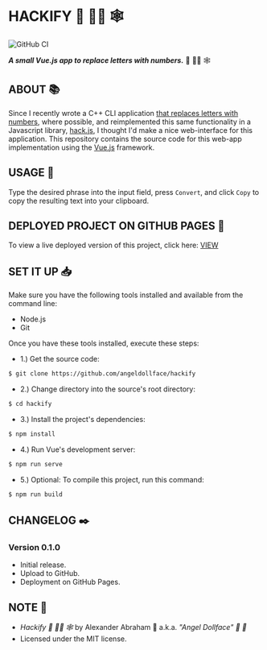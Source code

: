 # HACKIFY :scroll: :woman_technologist: :spider_web:

![GitHub CI](https://github.com/angeldollface/hackify/actions/workflows/vue.yml/badge.svg)

***A small Vue.js app to replace letters with numbers.*** :scroll: :woman_technologist: :spider_web:

## ABOUT :books:

Since I recently wrote a C++ CLI application [that replaces letters with numbers](https://github.com/angeldollface/hack), where possible, and reimplemented this same functionality in a Javascript library, [hack.js](https://github.com/angeldollface/hack.js), I thought I'd make a nice web-interface for this application. This repository contains the source code for this web-app implementation using the [Vue.js](https://vuejs.org) framework.

## USAGE :hammer:

Type the desired phrase into the input field, press `Convert`, and click `Copy` to copy the resulting text into your clipboard.

## DEPLOYED PROJECT ON GITHUB PAGES :rocket:

To view a live deployed version of this project, click here: [VIEW](https://angeldollface.art/hackify)

## SET IT UP :inbox_tray:

Make sure you have the following tools installed and available from the command line:

- Node.js
- Git

Once you have these tools installed, execute these steps:

- 1.) Get the source code:

```bash
$ git clone https://github.com/angeldollface/hackify
```

- 2.) Change directory into the source's root directory:

```bash
$ cd hackify
```

- 3.) Install the project's dependencies:

```bash
$ npm install
```

- 4.) Run Vue's development server:

```bash
$ npm run serve
```

- 5.) Optional: To compile this project, run this command:

```bash
$ npm run build
```


## CHANGELOG :black_nib:

### Version 0.1.0

- Initial release.
- Upload to GitHub.
- Deployment on GitHub Pages.

## NOTE :scroll:

- *Hackify :scroll: :woman_technologist: :spider_web:* by Alexander Abraham :black_heart: a.k.a. *"Angel Dollface" :dolls: :ribbon:*
- Licensed under the MIT license.
